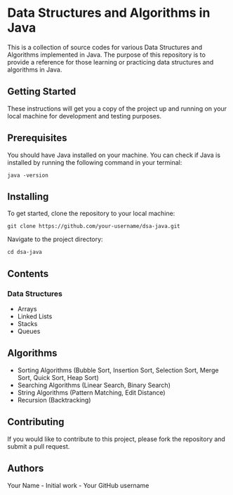 # Data Structures and Algorithms in Java
This is a collection of source codes for various Data Structures and Algorithms implemented in Java. The purpose of this repository is to provide a reference for those learning or practicing data structures and algorithms in Java.

## Getting Started
These instructions will get you a copy of the project up and running on your local machine for development and testing purposes.

## Prerequisites
You should have Java installed on your machine. You can check if Java is installed by running the following command in your terminal:
```
java -version
```

## Installing
To get started, clone the repository to your local machine:
```
git clone https://github.com/your-username/dsa-java.git
```
Navigate to the project directory:
```
cd dsa-java
```

## Contents

### Data Structures
* Arrays
* Linked Lists
* Stacks
* Queues

## Algorithms
* Sorting Algorithms (Bubble Sort, Insertion Sort, Selection Sort, Merge Sort, Quick Sort, Heap Sort)
* Searching Algorithms (Linear Search, Binary Search)
* String Algorithms (Pattern Matching, Edit Distance)
* Recursion (Backtracking)

## Contributing
If you would like to contribute to this project, please fork the repository and submit a pull request.

## Authors
Your Name - Initial work - Your GitHub username
